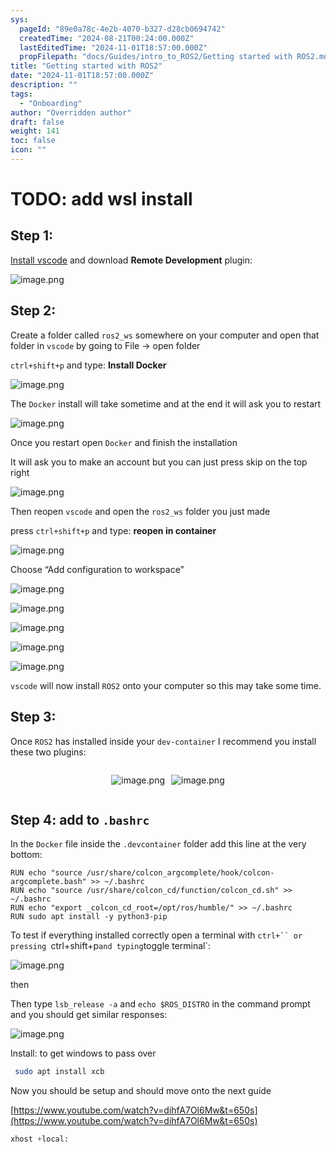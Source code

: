 ```yaml
---
sys:
  pageId: "89e0a78c-4e2b-4070-b327-d28cb0694742"
  createdTime: "2024-08-21T00:24:00.000Z"
  lastEditedTime: "2024-11-01T18:57:00.000Z"
  propFilepath: "docs/Guides/intro_to_ROS2/Getting started with ROS2.md"
title: "Getting started with ROS2"
date: "2024-11-01T18:57:00.000Z"
description: ""
tags:
  - "Onboarding"
author: "Overridden author"
draft: false
weight: 141
toc: false
icon: ""
---
```


# TODO: add wsl install

## Step 1:

[Install vscode](https://code.visualstudio.com/download) and download **Remote Development** plugin:

![image.png](https://prod-files-secure.s3.us-west-2.amazonaws.com/d518164a-d88e-44d1-a4ee-3adb3bd8bce0/efb52993-1881-4a40-b95e-6f020334f022/image.png?X-Amz-Algorithm=AWS4-HMAC-SHA256&X-Amz-Content-Sha256=UNSIGNED-PAYLOAD&X-Amz-Credential=ASIAZI2LB466UTBOKOJI%2F20250228%2Fus-west-2%2Fs3%2Faws4_request&X-Amz-Date=20250228T181100Z&X-Amz-Expires=3600&X-Amz-Security-Token=IQoJb3JpZ2luX2VjEFoaCXVzLXdlc3QtMiJIMEYCIQDYA0gmlXaESDzvpT7OeF8YOOtaBG%2B6JgnFToO0Wi7lSgIhALBHHy5Nl4Sev56mSUhVt2thSYrUecTZNiRAVroiWu9ZKogECJP%2F%2F%2F%2F%2F%2F%2F%2F%2F%2FwEQABoMNjM3NDIzMTgzODA1IgzNbM%2Fu7rckIxu38j8q3AM4DJPJoqyXpOhG7Kh1fottsbjBC6NX6Yqq9ijYHUl1qWI4HlS7PohPwaAdItsLWl4X6r2g3RIv1SNCJ%2BN7F%2Bc7WRV%2FfdrmsR18Xeej35RWwYkrC6ORBc7Wt9J4sOouqxlIwganaT5fxtGOJT8FR%2FP%2FT2iFjnc8vBOQ7ANDzu5IQvTlBM6wnpQ03VBeSZwK8c%2Fk3Bji5xZVd3%2BozAV9MQK37%2BhSPpBgrrG9Trql6kCKA4xTHlZWcBzshDfxTDxoACGFA3xiCmBO1IZXu5thrbtvmNLm3BVIcIBQDzf1NFAucePCFlQknYiLWIo5EI%2B8fC0DuvjvWrtGCr6QpTiOTcrUDzoucg3fwBYksCS3awvc8IKU%2F67lmtJIy22EVh8nPfvaxqQL5gxG0lrgPyWt0WG2hWxYtP%2FuDKJDno43aaLMSQhB1IZgJS5km%2B7%2BEWDBdyo8sXJ9zzMsAVZ3Hg7Ozn294jGX2uBYa9nGodiAMd3XQ9wXCF19DhcL4zW3GwnLEHO0eqgcIAwRvJXHGuDgh3JkBJsitAn%2B5vzRCGX%2F3deCWcvk39kGsf2pqFOcPqsyKkhYU7WNdgyG%2FLg7RlZ9fmC%2BDEArr79pTatg21fpffoRYL7igsULSezXe95%2BUzCd7Ie%2BBjqkAQIIDdFlrJrzMHb4m61EM5%2Fy3nqcpYHSDEyOaefB9uGhXbrYI64tYnqgteXYu7nIP%2FyLYMT02qnfTXdPyEF8%2BEKYKKaLjfvnlcyeVhL1EU6Rs%2F5LVoEmjw5Ty%2FJFx%2FTLQ31Vm0VjdSS2FN1PKEjHER7LgcoL3qZ7a6Q3ZH3Zp9PBDEoaVVllCpVZP%2BPNvcGGtenUPVpSHDkkLsOlbpegNQZDXBcC&X-Amz-Signature=549af63f17dc0d0a788c69e84d2e6a6532e1532aaab7006b29736fd86c8039f0&X-Amz-SignedHeaders=host&x-id=GetObject)

## Step 2:

Create a folder called `ros2_ws` somewhere on your computer and open that folder in `vscode` by going to File → open folder 

`ctrl+shift+p` and type: **Install Docker**

![image.png](https://prod-files-secure.s3.us-west-2.amazonaws.com/d518164a-d88e-44d1-a4ee-3adb3bd8bce0/2269dc0e-1cd5-47ff-bceb-c04ad9b2eab0/image.png?X-Amz-Algorithm=AWS4-HMAC-SHA256&X-Amz-Content-Sha256=UNSIGNED-PAYLOAD&X-Amz-Credential=ASIAZI2LB466UTBOKOJI%2F20250228%2Fus-west-2%2Fs3%2Faws4_request&X-Amz-Date=20250228T181100Z&X-Amz-Expires=3600&X-Amz-Security-Token=IQoJb3JpZ2luX2VjEFoaCXVzLXdlc3QtMiJIMEYCIQDYA0gmlXaESDzvpT7OeF8YOOtaBG%2B6JgnFToO0Wi7lSgIhALBHHy5Nl4Sev56mSUhVt2thSYrUecTZNiRAVroiWu9ZKogECJP%2F%2F%2F%2F%2F%2F%2F%2F%2F%2FwEQABoMNjM3NDIzMTgzODA1IgzNbM%2Fu7rckIxu38j8q3AM4DJPJoqyXpOhG7Kh1fottsbjBC6NX6Yqq9ijYHUl1qWI4HlS7PohPwaAdItsLWl4X6r2g3RIv1SNCJ%2BN7F%2Bc7WRV%2FfdrmsR18Xeej35RWwYkrC6ORBc7Wt9J4sOouqxlIwganaT5fxtGOJT8FR%2FP%2FT2iFjnc8vBOQ7ANDzu5IQvTlBM6wnpQ03VBeSZwK8c%2Fk3Bji5xZVd3%2BozAV9MQK37%2BhSPpBgrrG9Trql6kCKA4xTHlZWcBzshDfxTDxoACGFA3xiCmBO1IZXu5thrbtvmNLm3BVIcIBQDzf1NFAucePCFlQknYiLWIo5EI%2B8fC0DuvjvWrtGCr6QpTiOTcrUDzoucg3fwBYksCS3awvc8IKU%2F67lmtJIy22EVh8nPfvaxqQL5gxG0lrgPyWt0WG2hWxYtP%2FuDKJDno43aaLMSQhB1IZgJS5km%2B7%2BEWDBdyo8sXJ9zzMsAVZ3Hg7Ozn294jGX2uBYa9nGodiAMd3XQ9wXCF19DhcL4zW3GwnLEHO0eqgcIAwRvJXHGuDgh3JkBJsitAn%2B5vzRCGX%2F3deCWcvk39kGsf2pqFOcPqsyKkhYU7WNdgyG%2FLg7RlZ9fmC%2BDEArr79pTatg21fpffoRYL7igsULSezXe95%2BUzCd7Ie%2BBjqkAQIIDdFlrJrzMHb4m61EM5%2Fy3nqcpYHSDEyOaefB9uGhXbrYI64tYnqgteXYu7nIP%2FyLYMT02qnfTXdPyEF8%2BEKYKKaLjfvnlcyeVhL1EU6Rs%2F5LVoEmjw5Ty%2FJFx%2FTLQ31Vm0VjdSS2FN1PKEjHER7LgcoL3qZ7a6Q3ZH3Zp9PBDEoaVVllCpVZP%2BPNvcGGtenUPVpSHDkkLsOlbpegNQZDXBcC&X-Amz-Signature=4252b25e5bf181c1d22ac967db339766f31691df974149bc94849cbde4fd7fc3&X-Amz-SignedHeaders=host&x-id=GetObject)

The `Docker` install will take sometime and at the end it will ask you to restart

![image.png](https://prod-files-secure.s3.us-west-2.amazonaws.com/d518164a-d88e-44d1-a4ee-3adb3bd8bce0/ed233f78-be33-4b1f-b89c-9c346c0e961e/image.png?X-Amz-Algorithm=AWS4-HMAC-SHA256&X-Amz-Content-Sha256=UNSIGNED-PAYLOAD&X-Amz-Credential=ASIAZI2LB466UTBOKOJI%2F20250228%2Fus-west-2%2Fs3%2Faws4_request&X-Amz-Date=20250228T181100Z&X-Amz-Expires=3600&X-Amz-Security-Token=IQoJb3JpZ2luX2VjEFoaCXVzLXdlc3QtMiJIMEYCIQDYA0gmlXaESDzvpT7OeF8YOOtaBG%2B6JgnFToO0Wi7lSgIhALBHHy5Nl4Sev56mSUhVt2thSYrUecTZNiRAVroiWu9ZKogECJP%2F%2F%2F%2F%2F%2F%2F%2F%2F%2FwEQABoMNjM3NDIzMTgzODA1IgzNbM%2Fu7rckIxu38j8q3AM4DJPJoqyXpOhG7Kh1fottsbjBC6NX6Yqq9ijYHUl1qWI4HlS7PohPwaAdItsLWl4X6r2g3RIv1SNCJ%2BN7F%2Bc7WRV%2FfdrmsR18Xeej35RWwYkrC6ORBc7Wt9J4sOouqxlIwganaT5fxtGOJT8FR%2FP%2FT2iFjnc8vBOQ7ANDzu5IQvTlBM6wnpQ03VBeSZwK8c%2Fk3Bji5xZVd3%2BozAV9MQK37%2BhSPpBgrrG9Trql6kCKA4xTHlZWcBzshDfxTDxoACGFA3xiCmBO1IZXu5thrbtvmNLm3BVIcIBQDzf1NFAucePCFlQknYiLWIo5EI%2B8fC0DuvjvWrtGCr6QpTiOTcrUDzoucg3fwBYksCS3awvc8IKU%2F67lmtJIy22EVh8nPfvaxqQL5gxG0lrgPyWt0WG2hWxYtP%2FuDKJDno43aaLMSQhB1IZgJS5km%2B7%2BEWDBdyo8sXJ9zzMsAVZ3Hg7Ozn294jGX2uBYa9nGodiAMd3XQ9wXCF19DhcL4zW3GwnLEHO0eqgcIAwRvJXHGuDgh3JkBJsitAn%2B5vzRCGX%2F3deCWcvk39kGsf2pqFOcPqsyKkhYU7WNdgyG%2FLg7RlZ9fmC%2BDEArr79pTatg21fpffoRYL7igsULSezXe95%2BUzCd7Ie%2BBjqkAQIIDdFlrJrzMHb4m61EM5%2Fy3nqcpYHSDEyOaefB9uGhXbrYI64tYnqgteXYu7nIP%2FyLYMT02qnfTXdPyEF8%2BEKYKKaLjfvnlcyeVhL1EU6Rs%2F5LVoEmjw5Ty%2FJFx%2FTLQ31Vm0VjdSS2FN1PKEjHER7LgcoL3qZ7a6Q3ZH3Zp9PBDEoaVVllCpVZP%2BPNvcGGtenUPVpSHDkkLsOlbpegNQZDXBcC&X-Amz-Signature=10afe697cb699c0fabee2c8054ecd209758e797657f3e7ef5c2bea46efe36d35&X-Amz-SignedHeaders=host&x-id=GetObject)

Once you restart open `Docker` and finish the installation

It will ask you to make an account but you can just press skip on the top right

![image.png](https://prod-files-secure.s3.us-west-2.amazonaws.com/d518164a-d88e-44d1-a4ee-3adb3bd8bce0/21010ad9-1659-4fd9-9f59-9932a09b2a3d/image.png?X-Amz-Algorithm=AWS4-HMAC-SHA256&X-Amz-Content-Sha256=UNSIGNED-PAYLOAD&X-Amz-Credential=ASIAZI2LB466UTBOKOJI%2F20250228%2Fus-west-2%2Fs3%2Faws4_request&X-Amz-Date=20250228T181100Z&X-Amz-Expires=3600&X-Amz-Security-Token=IQoJb3JpZ2luX2VjEFoaCXVzLXdlc3QtMiJIMEYCIQDYA0gmlXaESDzvpT7OeF8YOOtaBG%2B6JgnFToO0Wi7lSgIhALBHHy5Nl4Sev56mSUhVt2thSYrUecTZNiRAVroiWu9ZKogECJP%2F%2F%2F%2F%2F%2F%2F%2F%2F%2FwEQABoMNjM3NDIzMTgzODA1IgzNbM%2Fu7rckIxu38j8q3AM4DJPJoqyXpOhG7Kh1fottsbjBC6NX6Yqq9ijYHUl1qWI4HlS7PohPwaAdItsLWl4X6r2g3RIv1SNCJ%2BN7F%2Bc7WRV%2FfdrmsR18Xeej35RWwYkrC6ORBc7Wt9J4sOouqxlIwganaT5fxtGOJT8FR%2FP%2FT2iFjnc8vBOQ7ANDzu5IQvTlBM6wnpQ03VBeSZwK8c%2Fk3Bji5xZVd3%2BozAV9MQK37%2BhSPpBgrrG9Trql6kCKA4xTHlZWcBzshDfxTDxoACGFA3xiCmBO1IZXu5thrbtvmNLm3BVIcIBQDzf1NFAucePCFlQknYiLWIo5EI%2B8fC0DuvjvWrtGCr6QpTiOTcrUDzoucg3fwBYksCS3awvc8IKU%2F67lmtJIy22EVh8nPfvaxqQL5gxG0lrgPyWt0WG2hWxYtP%2FuDKJDno43aaLMSQhB1IZgJS5km%2B7%2BEWDBdyo8sXJ9zzMsAVZ3Hg7Ozn294jGX2uBYa9nGodiAMd3XQ9wXCF19DhcL4zW3GwnLEHO0eqgcIAwRvJXHGuDgh3JkBJsitAn%2B5vzRCGX%2F3deCWcvk39kGsf2pqFOcPqsyKkhYU7WNdgyG%2FLg7RlZ9fmC%2BDEArr79pTatg21fpffoRYL7igsULSezXe95%2BUzCd7Ie%2BBjqkAQIIDdFlrJrzMHb4m61EM5%2Fy3nqcpYHSDEyOaefB9uGhXbrYI64tYnqgteXYu7nIP%2FyLYMT02qnfTXdPyEF8%2BEKYKKaLjfvnlcyeVhL1EU6Rs%2F5LVoEmjw5Ty%2FJFx%2FTLQ31Vm0VjdSS2FN1PKEjHER7LgcoL3qZ7a6Q3ZH3Zp9PBDEoaVVllCpVZP%2BPNvcGGtenUPVpSHDkkLsOlbpegNQZDXBcC&X-Amz-Signature=17ca1da011fa8c8e843838982357c7f2695f3bc4feb2ce5cd6d22b244bd39fa2&X-Amz-SignedHeaders=host&x-id=GetObject)

Then reopen `vscode` and open the `ros2_ws` folder you just made

press `ctrl+shift+p` and type: **reopen in container**

![image.png](https://prod-files-secure.s3.us-west-2.amazonaws.com/d518164a-d88e-44d1-a4ee-3adb3bd8bce0/4e93b8c2-41ad-488c-8095-c74205196118/image.png?X-Amz-Algorithm=AWS4-HMAC-SHA256&X-Amz-Content-Sha256=UNSIGNED-PAYLOAD&X-Amz-Credential=ASIAZI2LB466UTBOKOJI%2F20250228%2Fus-west-2%2Fs3%2Faws4_request&X-Amz-Date=20250228T181100Z&X-Amz-Expires=3600&X-Amz-Security-Token=IQoJb3JpZ2luX2VjEFoaCXVzLXdlc3QtMiJIMEYCIQDYA0gmlXaESDzvpT7OeF8YOOtaBG%2B6JgnFToO0Wi7lSgIhALBHHy5Nl4Sev56mSUhVt2thSYrUecTZNiRAVroiWu9ZKogECJP%2F%2F%2F%2F%2F%2F%2F%2F%2F%2FwEQABoMNjM3NDIzMTgzODA1IgzNbM%2Fu7rckIxu38j8q3AM4DJPJoqyXpOhG7Kh1fottsbjBC6NX6Yqq9ijYHUl1qWI4HlS7PohPwaAdItsLWl4X6r2g3RIv1SNCJ%2BN7F%2Bc7WRV%2FfdrmsR18Xeej35RWwYkrC6ORBc7Wt9J4sOouqxlIwganaT5fxtGOJT8FR%2FP%2FT2iFjnc8vBOQ7ANDzu5IQvTlBM6wnpQ03VBeSZwK8c%2Fk3Bji5xZVd3%2BozAV9MQK37%2BhSPpBgrrG9Trql6kCKA4xTHlZWcBzshDfxTDxoACGFA3xiCmBO1IZXu5thrbtvmNLm3BVIcIBQDzf1NFAucePCFlQknYiLWIo5EI%2B8fC0DuvjvWrtGCr6QpTiOTcrUDzoucg3fwBYksCS3awvc8IKU%2F67lmtJIy22EVh8nPfvaxqQL5gxG0lrgPyWt0WG2hWxYtP%2FuDKJDno43aaLMSQhB1IZgJS5km%2B7%2BEWDBdyo8sXJ9zzMsAVZ3Hg7Ozn294jGX2uBYa9nGodiAMd3XQ9wXCF19DhcL4zW3GwnLEHO0eqgcIAwRvJXHGuDgh3JkBJsitAn%2B5vzRCGX%2F3deCWcvk39kGsf2pqFOcPqsyKkhYU7WNdgyG%2FLg7RlZ9fmC%2BDEArr79pTatg21fpffoRYL7igsULSezXe95%2BUzCd7Ie%2BBjqkAQIIDdFlrJrzMHb4m61EM5%2Fy3nqcpYHSDEyOaefB9uGhXbrYI64tYnqgteXYu7nIP%2FyLYMT02qnfTXdPyEF8%2BEKYKKaLjfvnlcyeVhL1EU6Rs%2F5LVoEmjw5Ty%2FJFx%2FTLQ31Vm0VjdSS2FN1PKEjHER7LgcoL3qZ7a6Q3ZH3Zp9PBDEoaVVllCpVZP%2BPNvcGGtenUPVpSHDkkLsOlbpegNQZDXBcC&X-Amz-Signature=4470f217d76c0411f9161f9b9ff533341219beb5f9f1c5377bdcfa6ed74f8fdc&X-Amz-SignedHeaders=host&x-id=GetObject)

Choose “Add configuration to workspace”

![image.png](https://prod-files-secure.s3.us-west-2.amazonaws.com/d518164a-d88e-44d1-a4ee-3adb3bd8bce0/9560b282-5060-4989-ba37-97e7b2c22476/image.png?X-Amz-Algorithm=AWS4-HMAC-SHA256&X-Amz-Content-Sha256=UNSIGNED-PAYLOAD&X-Amz-Credential=ASIAZI2LB466UTBOKOJI%2F20250228%2Fus-west-2%2Fs3%2Faws4_request&X-Amz-Date=20250228T181100Z&X-Amz-Expires=3600&X-Amz-Security-Token=IQoJb3JpZ2luX2VjEFoaCXVzLXdlc3QtMiJIMEYCIQDYA0gmlXaESDzvpT7OeF8YOOtaBG%2B6JgnFToO0Wi7lSgIhALBHHy5Nl4Sev56mSUhVt2thSYrUecTZNiRAVroiWu9ZKogECJP%2F%2F%2F%2F%2F%2F%2F%2F%2F%2FwEQABoMNjM3NDIzMTgzODA1IgzNbM%2Fu7rckIxu38j8q3AM4DJPJoqyXpOhG7Kh1fottsbjBC6NX6Yqq9ijYHUl1qWI4HlS7PohPwaAdItsLWl4X6r2g3RIv1SNCJ%2BN7F%2Bc7WRV%2FfdrmsR18Xeej35RWwYkrC6ORBc7Wt9J4sOouqxlIwganaT5fxtGOJT8FR%2FP%2FT2iFjnc8vBOQ7ANDzu5IQvTlBM6wnpQ03VBeSZwK8c%2Fk3Bji5xZVd3%2BozAV9MQK37%2BhSPpBgrrG9Trql6kCKA4xTHlZWcBzshDfxTDxoACGFA3xiCmBO1IZXu5thrbtvmNLm3BVIcIBQDzf1NFAucePCFlQknYiLWIo5EI%2B8fC0DuvjvWrtGCr6QpTiOTcrUDzoucg3fwBYksCS3awvc8IKU%2F67lmtJIy22EVh8nPfvaxqQL5gxG0lrgPyWt0WG2hWxYtP%2FuDKJDno43aaLMSQhB1IZgJS5km%2B7%2BEWDBdyo8sXJ9zzMsAVZ3Hg7Ozn294jGX2uBYa9nGodiAMd3XQ9wXCF19DhcL4zW3GwnLEHO0eqgcIAwRvJXHGuDgh3JkBJsitAn%2B5vzRCGX%2F3deCWcvk39kGsf2pqFOcPqsyKkhYU7WNdgyG%2FLg7RlZ9fmC%2BDEArr79pTatg21fpffoRYL7igsULSezXe95%2BUzCd7Ie%2BBjqkAQIIDdFlrJrzMHb4m61EM5%2Fy3nqcpYHSDEyOaefB9uGhXbrYI64tYnqgteXYu7nIP%2FyLYMT02qnfTXdPyEF8%2BEKYKKaLjfvnlcyeVhL1EU6Rs%2F5LVoEmjw5Ty%2FJFx%2FTLQ31Vm0VjdSS2FN1PKEjHER7LgcoL3qZ7a6Q3ZH3Zp9PBDEoaVVllCpVZP%2BPNvcGGtenUPVpSHDkkLsOlbpegNQZDXBcC&X-Amz-Signature=63f2e19117acacd5af6838dea4f6a6c7d9cdb3f233a5317f9ef89b54590d8aa8&X-Amz-SignedHeaders=host&x-id=GetObject)

![image.png](https://prod-files-secure.s3.us-west-2.amazonaws.com/d518164a-d88e-44d1-a4ee-3adb3bd8bce0/2ee63f81-886b-48e8-a553-dc6e5eac99e4/image.png?X-Amz-Algorithm=AWS4-HMAC-SHA256&X-Amz-Content-Sha256=UNSIGNED-PAYLOAD&X-Amz-Credential=ASIAZI2LB466UTBOKOJI%2F20250228%2Fus-west-2%2Fs3%2Faws4_request&X-Amz-Date=20250228T181059Z&X-Amz-Expires=3600&X-Amz-Security-Token=IQoJb3JpZ2luX2VjEFoaCXVzLXdlc3QtMiJIMEYCIQDYA0gmlXaESDzvpT7OeF8YOOtaBG%2B6JgnFToO0Wi7lSgIhALBHHy5Nl4Sev56mSUhVt2thSYrUecTZNiRAVroiWu9ZKogECJP%2F%2F%2F%2F%2F%2F%2F%2F%2F%2FwEQABoMNjM3NDIzMTgzODA1IgzNbM%2Fu7rckIxu38j8q3AM4DJPJoqyXpOhG7Kh1fottsbjBC6NX6Yqq9ijYHUl1qWI4HlS7PohPwaAdItsLWl4X6r2g3RIv1SNCJ%2BN7F%2Bc7WRV%2FfdrmsR18Xeej35RWwYkrC6ORBc7Wt9J4sOouqxlIwganaT5fxtGOJT8FR%2FP%2FT2iFjnc8vBOQ7ANDzu5IQvTlBM6wnpQ03VBeSZwK8c%2Fk3Bji5xZVd3%2BozAV9MQK37%2BhSPpBgrrG9Trql6kCKA4xTHlZWcBzshDfxTDxoACGFA3xiCmBO1IZXu5thrbtvmNLm3BVIcIBQDzf1NFAucePCFlQknYiLWIo5EI%2B8fC0DuvjvWrtGCr6QpTiOTcrUDzoucg3fwBYksCS3awvc8IKU%2F67lmtJIy22EVh8nPfvaxqQL5gxG0lrgPyWt0WG2hWxYtP%2FuDKJDno43aaLMSQhB1IZgJS5km%2B7%2BEWDBdyo8sXJ9zzMsAVZ3Hg7Ozn294jGX2uBYa9nGodiAMd3XQ9wXCF19DhcL4zW3GwnLEHO0eqgcIAwRvJXHGuDgh3JkBJsitAn%2B5vzRCGX%2F3deCWcvk39kGsf2pqFOcPqsyKkhYU7WNdgyG%2FLg7RlZ9fmC%2BDEArr79pTatg21fpffoRYL7igsULSezXe95%2BUzCd7Ie%2BBjqkAQIIDdFlrJrzMHb4m61EM5%2Fy3nqcpYHSDEyOaefB9uGhXbrYI64tYnqgteXYu7nIP%2FyLYMT02qnfTXdPyEF8%2BEKYKKaLjfvnlcyeVhL1EU6Rs%2F5LVoEmjw5Ty%2FJFx%2FTLQ31Vm0VjdSS2FN1PKEjHER7LgcoL3qZ7a6Q3ZH3Zp9PBDEoaVVllCpVZP%2BPNvcGGtenUPVpSHDkkLsOlbpegNQZDXBcC&X-Amz-Signature=41e06a56242fbb3cdebcbc44d595eb788a1b9e8b97598d044f29c34270d22253&X-Amz-SignedHeaders=host&x-id=GetObject)

![image.png](https://prod-files-secure.s3.us-west-2.amazonaws.com/d518164a-d88e-44d1-a4ee-3adb3bd8bce0/ae1580b2-b048-407e-aed9-b584224a7a04/image.png?X-Amz-Algorithm=AWS4-HMAC-SHA256&X-Amz-Content-Sha256=UNSIGNED-PAYLOAD&X-Amz-Credential=ASIAZI2LB466UTBOKOJI%2F20250228%2Fus-west-2%2Fs3%2Faws4_request&X-Amz-Date=20250228T181100Z&X-Amz-Expires=3600&X-Amz-Security-Token=IQoJb3JpZ2luX2VjEFoaCXVzLXdlc3QtMiJIMEYCIQDYA0gmlXaESDzvpT7OeF8YOOtaBG%2B6JgnFToO0Wi7lSgIhALBHHy5Nl4Sev56mSUhVt2thSYrUecTZNiRAVroiWu9ZKogECJP%2F%2F%2F%2F%2F%2F%2F%2F%2F%2FwEQABoMNjM3NDIzMTgzODA1IgzNbM%2Fu7rckIxu38j8q3AM4DJPJoqyXpOhG7Kh1fottsbjBC6NX6Yqq9ijYHUl1qWI4HlS7PohPwaAdItsLWl4X6r2g3RIv1SNCJ%2BN7F%2Bc7WRV%2FfdrmsR18Xeej35RWwYkrC6ORBc7Wt9J4sOouqxlIwganaT5fxtGOJT8FR%2FP%2FT2iFjnc8vBOQ7ANDzu5IQvTlBM6wnpQ03VBeSZwK8c%2Fk3Bji5xZVd3%2BozAV9MQK37%2BhSPpBgrrG9Trql6kCKA4xTHlZWcBzshDfxTDxoACGFA3xiCmBO1IZXu5thrbtvmNLm3BVIcIBQDzf1NFAucePCFlQknYiLWIo5EI%2B8fC0DuvjvWrtGCr6QpTiOTcrUDzoucg3fwBYksCS3awvc8IKU%2F67lmtJIy22EVh8nPfvaxqQL5gxG0lrgPyWt0WG2hWxYtP%2FuDKJDno43aaLMSQhB1IZgJS5km%2B7%2BEWDBdyo8sXJ9zzMsAVZ3Hg7Ozn294jGX2uBYa9nGodiAMd3XQ9wXCF19DhcL4zW3GwnLEHO0eqgcIAwRvJXHGuDgh3JkBJsitAn%2B5vzRCGX%2F3deCWcvk39kGsf2pqFOcPqsyKkhYU7WNdgyG%2FLg7RlZ9fmC%2BDEArr79pTatg21fpffoRYL7igsULSezXe95%2BUzCd7Ie%2BBjqkAQIIDdFlrJrzMHb4m61EM5%2Fy3nqcpYHSDEyOaefB9uGhXbrYI64tYnqgteXYu7nIP%2FyLYMT02qnfTXdPyEF8%2BEKYKKaLjfvnlcyeVhL1EU6Rs%2F5LVoEmjw5Ty%2FJFx%2FTLQ31Vm0VjdSS2FN1PKEjHER7LgcoL3qZ7a6Q3ZH3Zp9PBDEoaVVllCpVZP%2BPNvcGGtenUPVpSHDkkLsOlbpegNQZDXBcC&X-Amz-Signature=6119f5ac66fca59c80f4741c5944195eb6f2eb300d708887d765a3d95d240b2f&X-Amz-SignedHeaders=host&x-id=GetObject)

![image.png](https://prod-files-secure.s3.us-west-2.amazonaws.com/d518164a-d88e-44d1-a4ee-3adb3bd8bce0/53255b28-f75e-430f-b9e3-c0ac8577e42b/image.png?X-Amz-Algorithm=AWS4-HMAC-SHA256&X-Amz-Content-Sha256=UNSIGNED-PAYLOAD&X-Amz-Credential=ASIAZI2LB466UTBOKOJI%2F20250228%2Fus-west-2%2Fs3%2Faws4_request&X-Amz-Date=20250228T181059Z&X-Amz-Expires=3600&X-Amz-Security-Token=IQoJb3JpZ2luX2VjEFoaCXVzLXdlc3QtMiJIMEYCIQDYA0gmlXaESDzvpT7OeF8YOOtaBG%2B6JgnFToO0Wi7lSgIhALBHHy5Nl4Sev56mSUhVt2thSYrUecTZNiRAVroiWu9ZKogECJP%2F%2F%2F%2F%2F%2F%2F%2F%2F%2FwEQABoMNjM3NDIzMTgzODA1IgzNbM%2Fu7rckIxu38j8q3AM4DJPJoqyXpOhG7Kh1fottsbjBC6NX6Yqq9ijYHUl1qWI4HlS7PohPwaAdItsLWl4X6r2g3RIv1SNCJ%2BN7F%2Bc7WRV%2FfdrmsR18Xeej35RWwYkrC6ORBc7Wt9J4sOouqxlIwganaT5fxtGOJT8FR%2FP%2FT2iFjnc8vBOQ7ANDzu5IQvTlBM6wnpQ03VBeSZwK8c%2Fk3Bji5xZVd3%2BozAV9MQK37%2BhSPpBgrrG9Trql6kCKA4xTHlZWcBzshDfxTDxoACGFA3xiCmBO1IZXu5thrbtvmNLm3BVIcIBQDzf1NFAucePCFlQknYiLWIo5EI%2B8fC0DuvjvWrtGCr6QpTiOTcrUDzoucg3fwBYksCS3awvc8IKU%2F67lmtJIy22EVh8nPfvaxqQL5gxG0lrgPyWt0WG2hWxYtP%2FuDKJDno43aaLMSQhB1IZgJS5km%2B7%2BEWDBdyo8sXJ9zzMsAVZ3Hg7Ozn294jGX2uBYa9nGodiAMd3XQ9wXCF19DhcL4zW3GwnLEHO0eqgcIAwRvJXHGuDgh3JkBJsitAn%2B5vzRCGX%2F3deCWcvk39kGsf2pqFOcPqsyKkhYU7WNdgyG%2FLg7RlZ9fmC%2BDEArr79pTatg21fpffoRYL7igsULSezXe95%2BUzCd7Ie%2BBjqkAQIIDdFlrJrzMHb4m61EM5%2Fy3nqcpYHSDEyOaefB9uGhXbrYI64tYnqgteXYu7nIP%2FyLYMT02qnfTXdPyEF8%2BEKYKKaLjfvnlcyeVhL1EU6Rs%2F5LVoEmjw5Ty%2FJFx%2FTLQ31Vm0VjdSS2FN1PKEjHER7LgcoL3qZ7a6Q3ZH3Zp9PBDEoaVVllCpVZP%2BPNvcGGtenUPVpSHDkkLsOlbpegNQZDXBcC&X-Amz-Signature=b9a626a33333b50052a7df7b045b392d60e434aabd4b9bc3d992c3320a767513&X-Amz-SignedHeaders=host&x-id=GetObject)

![image.png](https://prod-files-secure.s3.us-west-2.amazonaws.com/d518164a-d88e-44d1-a4ee-3adb3bd8bce0/7c562767-5af9-4ffb-97d1-327bcdf4ee00/image.png?X-Amz-Algorithm=AWS4-HMAC-SHA256&X-Amz-Content-Sha256=UNSIGNED-PAYLOAD&X-Amz-Credential=ASIAZI2LB466UTBOKOJI%2F20250228%2Fus-west-2%2Fs3%2Faws4_request&X-Amz-Date=20250228T181059Z&X-Amz-Expires=3600&X-Amz-Security-Token=IQoJb3JpZ2luX2VjEFoaCXVzLXdlc3QtMiJIMEYCIQDYA0gmlXaESDzvpT7OeF8YOOtaBG%2B6JgnFToO0Wi7lSgIhALBHHy5Nl4Sev56mSUhVt2thSYrUecTZNiRAVroiWu9ZKogECJP%2F%2F%2F%2F%2F%2F%2F%2F%2F%2FwEQABoMNjM3NDIzMTgzODA1IgzNbM%2Fu7rckIxu38j8q3AM4DJPJoqyXpOhG7Kh1fottsbjBC6NX6Yqq9ijYHUl1qWI4HlS7PohPwaAdItsLWl4X6r2g3RIv1SNCJ%2BN7F%2Bc7WRV%2FfdrmsR18Xeej35RWwYkrC6ORBc7Wt9J4sOouqxlIwganaT5fxtGOJT8FR%2FP%2FT2iFjnc8vBOQ7ANDzu5IQvTlBM6wnpQ03VBeSZwK8c%2Fk3Bji5xZVd3%2BozAV9MQK37%2BhSPpBgrrG9Trql6kCKA4xTHlZWcBzshDfxTDxoACGFA3xiCmBO1IZXu5thrbtvmNLm3BVIcIBQDzf1NFAucePCFlQknYiLWIo5EI%2B8fC0DuvjvWrtGCr6QpTiOTcrUDzoucg3fwBYksCS3awvc8IKU%2F67lmtJIy22EVh8nPfvaxqQL5gxG0lrgPyWt0WG2hWxYtP%2FuDKJDno43aaLMSQhB1IZgJS5km%2B7%2BEWDBdyo8sXJ9zzMsAVZ3Hg7Ozn294jGX2uBYa9nGodiAMd3XQ9wXCF19DhcL4zW3GwnLEHO0eqgcIAwRvJXHGuDgh3JkBJsitAn%2B5vzRCGX%2F3deCWcvk39kGsf2pqFOcPqsyKkhYU7WNdgyG%2FLg7RlZ9fmC%2BDEArr79pTatg21fpffoRYL7igsULSezXe95%2BUzCd7Ie%2BBjqkAQIIDdFlrJrzMHb4m61EM5%2Fy3nqcpYHSDEyOaefB9uGhXbrYI64tYnqgteXYu7nIP%2FyLYMT02qnfTXdPyEF8%2BEKYKKaLjfvnlcyeVhL1EU6Rs%2F5LVoEmjw5Ty%2FJFx%2FTLQ31Vm0VjdSS2FN1PKEjHER7LgcoL3qZ7a6Q3ZH3Zp9PBDEoaVVllCpVZP%2BPNvcGGtenUPVpSHDkkLsOlbpegNQZDXBcC&X-Amz-Signature=6e22325a38cc0f3511253d6accf735275e4f53892f846d008a070fe86ccddb96&X-Amz-SignedHeaders=host&x-id=GetObject)

`vscode` will now install `ROS2` onto your computer so this may take some time.

## Step 3:

Once `ROS2` has installed inside your `dev-container` I recommend you install these two plugins:

<div style="display: flex;flex-direction: row; column-gap:10px; max-width: 630px;justify-content: center;">
<div>

![image.png](https://prod-files-secure.s3.us-west-2.amazonaws.com/d518164a-d88e-44d1-a4ee-3adb3bd8bce0/3fc3d550-5a54-4ba1-ba6b-faa01cdb7369/image.png?X-Amz-Algorithm=AWS4-HMAC-SHA256&X-Amz-Content-Sha256=UNSIGNED-PAYLOAD&X-Amz-Credential=ASIAZI2LB4666BCQRQCH%2F20250228%2Fus-west-2%2Fs3%2Faws4_request&X-Amz-Date=20250228T181103Z&X-Amz-Expires=3600&X-Amz-Security-Token=IQoJb3JpZ2luX2VjEFoaCXVzLXdlc3QtMiJGMEQCIEiDdEXNRju1lT6SY37srVDG04CJZE8c%2BPiybXlHOqgcAiAupq03dEvNauhfKu3nxCZQhJpsxYxISfDOGGawHPg7PCqIBAiT%2F%2F%2F%2F%2F%2F%2F%2F%2F%2F8BEAAaDDYzNzQyMzE4MzgwNSIMALsO3KKSbEANU0xOKtwDiT2zyjKg1M0couwYTODW7bEfqbd5Oj9OkoaL3mCYLG5k9DuyNpn3ytmQsXSmbkCxmD5le1a3%2B8V%2FxW%2FWBKFi%2FjDghH1TXUWFQpTezCeN3ThN2VY5S%2B7eOeM2naY2%2FU1vbtA98WRp6QPHt12mvVfBfRfcESZpmiwt3rW4MOwq8RnB9egFVyw3J%2F5GDM24lKwGFPo4unaVD0prYKPk2i74R%2F%2FxGg6NYpSFnxRCo2YtoawwZJfjjqG116%2BSRNI5Zhi04DgK0375UruGmNc1h%2F4l%2BE%2FBx8v6KVZir5MUM52ls%2Bb%2FiDYh8uZNeIrG4bgy9QCZAhiFcCW1K4EzqIv8ryRJMwz8lWNM26XhU2Vfv1zB2TTcZH4JMekx5yeuRvI%2Byva3HoIIjiy7tSRpj2rVnomrvRDLDnh7hCS3Qy%2FfuniGsYX367k1zJ1oqZ2o9zATkFermiOy%2B9DNygJUXp3jr0D5YR6hvL%2B3lSauSjd2KzcR6edGiHO9fdluW811k9wWdcGHCLPjfsQy5SDzrxokk8wjdCQGvhC48TGJMKUEKux0kT6QOju4lSzvVhdVvapbsESj1JFGIB%2FHXkCvFaeHf%2FQp%2BbcfO172x30Y79Wf6ePEpwzoaupQcFzwANpn9t8wtuyHvgY6pgGPKAoUyP8UB6%2BB2UdB53MYQfSxmdz9bIDFOxnd6JMiDLW%2FWxjDB7Y2TmMbIwv7DtkRUwMP7UVxi3Q19eeBewwvk0Ai76plHQigjUbfe0KuAACLFBvHXPGzkKqPlo%2FwbIr1vXkLSm0yKr5jMXIIFJdwUq8dcbfLzEi4dqDS7injSHjfZFS7RhHNpbiN9PyG7LGRaTup8QKc5vhgBbFYFaVSqilIvhX7&X-Amz-Signature=c598440d371ed54f034c57b31b67610ba0f97b82ed362312bd641afd2995e118&X-Amz-SignedHeaders=host&x-id=GetObject)

</div>
<div>

![image.png](https://prod-files-secure.s3.us-west-2.amazonaws.com/d518164a-d88e-44d1-a4ee-3adb3bd8bce0/d994cc66-13c2-4093-a5a3-f84cf4601a82/image.png?X-Amz-Algorithm=AWS4-HMAC-SHA256&X-Amz-Content-Sha256=UNSIGNED-PAYLOAD&X-Amz-Credential=ASIAZI2LB4662QEDKZMH%2F20250228%2Fus-west-2%2Fs3%2Faws4_request&X-Amz-Date=20250228T181104Z&X-Amz-Expires=3600&X-Amz-Security-Token=IQoJb3JpZ2luX2VjEFoaCXVzLXdlc3QtMiJHMEUCIQCnuYzwlBQpElf9qTF0F1t2W5EIufHe7Du4Y1YDaF%2FeBwIgIevsxLuvmDsgWvtF%2BqAjTAAy%2Bm6SqnTGbS6yUq4RMUYqiAQIk%2F%2F%2F%2F%2F%2F%2F%2F%2F%2F%2FARAAGgw2Mzc0MjMxODM4MDUiDBri09ZQAW%2Byid8k6CrcA6i1bUZLb8jseXTj5J626Z7AWbRyjXX0fmcFkJrg3XlXc7z3LeJ0ZxpBBWg8bGpxydOcc7HBtaHDbpe4nyXloYTChf%2BDlXIfwqdVPr4lRbh3t%2BxM0W1qQmkq%2BdEOJxcrv8D981T5q2HY7ZMEU8K6lJGKt4LNy7AyZ3imtGYtw6%2BNd1HCXtj3Rk26j5YlKOYq2cXb6Q1TS9AkJo145itvz3r1lrC%2BxpBGujbmiiLJ%2B%2F7lhMcgOsujqEKJsUF8rQaLI0lOmGDSFDRLaACG8Dm5uwrDJSzTbnD4inzrxweDcqfRPsczyftRtdbh1figlWh6Ob%2BY6hMNYLD%2BToYB4XfMdy7xlNTw%2BEi0ggtAXcLLVUpi6xL3A12XoP%2BAGGbou3uS1lveENetK5cFfTzg%2BvW2mzIXDg2fT5Cq4PXjM%2FH5ESsRGkrgGHcpu3OwIVT8lG%2B5f3FcIJ%2Fr4RbvRqT5r%2Bok%2Ffo1vFD3txzm1HznjpYZ2HBlJj%2FIoBVch4YJcutVdpLX2V7m3iWJcNmoJQZheF%2Ffx8Lx2fwHB9cKKmiMkQH2wj12LVFJrgpHebnFzSpjaLVJBB6ouX6rK0kZ9NpPA%2F1YOr8mWkH5Hnb4wfFgjt8Fgr3%2FAEPXd4FHi8WoNE5hMPnrh74GOqUBzn2%2BF%2FWax5K2B6mbgvIoA4yZTWqximcB1DcnEVb%2B6auLKm4F%2BMgtcMZlf7eovqBdUni8ryTMIKrr5DWLRagqKfM7%2FLfxOfs6waBrsBdhsSomybYXF5OeVAQikD3p11sGJoFQwuYWER6HYgDtARIfVgGZE%2F67ZIicIzuz7nzfAvu%2FSKUF9sLcisbqXPo3Gp8iYRRa3D%2FZaVhN8A3nIMejp75Imsb5&X-Amz-Signature=26196c4084a3064fbb008b3b4f4dcea36bd835e2da0f2085801fee005413f523&X-Amz-SignedHeaders=host&x-id=GetObject)

</div>
</div>

## Step 4: add to `.bashrc`

In the `Docker` file inside the `.devcontainer` folder add this line at the very bottom: 

```docker
RUN echo "source /usr/share/colcon_argcomplete/hook/colcon-argcomplete.bash" >> ~/.bashrc
RUN echo "source /usr/share/colcon_cd/function/colcon_cd.sh" >> ~/.bashrc
RUN echo "export _colcon_cd_root=/opt/ros/humble/" >> ~/.bashrc
RUN sudo apt install -y python3-pip 
```

To test if everything installed correctly open a terminal with `ctrl+`` or pressing `ctrl+shift+p` and typing `toggle terminal`:

![image.png](https://prod-files-secure.s3.us-west-2.amazonaws.com/d518164a-d88e-44d1-a4ee-3adb3bd8bce0/6a4943d8-b04e-4c02-9a58-775f3384d1a5/image.png?X-Amz-Algorithm=AWS4-HMAC-SHA256&X-Amz-Content-Sha256=UNSIGNED-PAYLOAD&X-Amz-Credential=ASIAZI2LB466UTBOKOJI%2F20250228%2Fus-west-2%2Fs3%2Faws4_request&X-Amz-Date=20250228T181059Z&X-Amz-Expires=3600&X-Amz-Security-Token=IQoJb3JpZ2luX2VjEFoaCXVzLXdlc3QtMiJIMEYCIQDYA0gmlXaESDzvpT7OeF8YOOtaBG%2B6JgnFToO0Wi7lSgIhALBHHy5Nl4Sev56mSUhVt2thSYrUecTZNiRAVroiWu9ZKogECJP%2F%2F%2F%2F%2F%2F%2F%2F%2F%2FwEQABoMNjM3NDIzMTgzODA1IgzNbM%2Fu7rckIxu38j8q3AM4DJPJoqyXpOhG7Kh1fottsbjBC6NX6Yqq9ijYHUl1qWI4HlS7PohPwaAdItsLWl4X6r2g3RIv1SNCJ%2BN7F%2Bc7WRV%2FfdrmsR18Xeej35RWwYkrC6ORBc7Wt9J4sOouqxlIwganaT5fxtGOJT8FR%2FP%2FT2iFjnc8vBOQ7ANDzu5IQvTlBM6wnpQ03VBeSZwK8c%2Fk3Bji5xZVd3%2BozAV9MQK37%2BhSPpBgrrG9Trql6kCKA4xTHlZWcBzshDfxTDxoACGFA3xiCmBO1IZXu5thrbtvmNLm3BVIcIBQDzf1NFAucePCFlQknYiLWIo5EI%2B8fC0DuvjvWrtGCr6QpTiOTcrUDzoucg3fwBYksCS3awvc8IKU%2F67lmtJIy22EVh8nPfvaxqQL5gxG0lrgPyWt0WG2hWxYtP%2FuDKJDno43aaLMSQhB1IZgJS5km%2B7%2BEWDBdyo8sXJ9zzMsAVZ3Hg7Ozn294jGX2uBYa9nGodiAMd3XQ9wXCF19DhcL4zW3GwnLEHO0eqgcIAwRvJXHGuDgh3JkBJsitAn%2B5vzRCGX%2F3deCWcvk39kGsf2pqFOcPqsyKkhYU7WNdgyG%2FLg7RlZ9fmC%2BDEArr79pTatg21fpffoRYL7igsULSezXe95%2BUzCd7Ie%2BBjqkAQIIDdFlrJrzMHb4m61EM5%2Fy3nqcpYHSDEyOaefB9uGhXbrYI64tYnqgteXYu7nIP%2FyLYMT02qnfTXdPyEF8%2BEKYKKaLjfvnlcyeVhL1EU6Rs%2F5LVoEmjw5Ty%2FJFx%2FTLQ31Vm0VjdSS2FN1PKEjHER7LgcoL3qZ7a6Q3ZH3Zp9PBDEoaVVllCpVZP%2BPNvcGGtenUPVpSHDkkLsOlbpegNQZDXBcC&X-Amz-Signature=8bcfb7b8f62f3b8407e920185095af0281f2a979b2fc0113bb19442602404d04&X-Amz-SignedHeaders=host&x-id=GetObject)

then 

Then type `lsb_release -a` and `echo $ROS_DISTRO` in the command prompt and you should get similar responses:

![image.png](https://prod-files-secure.s3.us-west-2.amazonaws.com/d518164a-d88e-44d1-a4ee-3adb3bd8bce0/3e635dec-a805-4e85-8b9e-d000e5b71a4e/image.png?X-Amz-Algorithm=AWS4-HMAC-SHA256&X-Amz-Content-Sha256=UNSIGNED-PAYLOAD&X-Amz-Credential=ASIAZI2LB466UTBOKOJI%2F20250228%2Fus-west-2%2Fs3%2Faws4_request&X-Amz-Date=20250228T181100Z&X-Amz-Expires=3600&X-Amz-Security-Token=IQoJb3JpZ2luX2VjEFoaCXVzLXdlc3QtMiJIMEYCIQDYA0gmlXaESDzvpT7OeF8YOOtaBG%2B6JgnFToO0Wi7lSgIhALBHHy5Nl4Sev56mSUhVt2thSYrUecTZNiRAVroiWu9ZKogECJP%2F%2F%2F%2F%2F%2F%2F%2F%2F%2FwEQABoMNjM3NDIzMTgzODA1IgzNbM%2Fu7rckIxu38j8q3AM4DJPJoqyXpOhG7Kh1fottsbjBC6NX6Yqq9ijYHUl1qWI4HlS7PohPwaAdItsLWl4X6r2g3RIv1SNCJ%2BN7F%2Bc7WRV%2FfdrmsR18Xeej35RWwYkrC6ORBc7Wt9J4sOouqxlIwganaT5fxtGOJT8FR%2FP%2FT2iFjnc8vBOQ7ANDzu5IQvTlBM6wnpQ03VBeSZwK8c%2Fk3Bji5xZVd3%2BozAV9MQK37%2BhSPpBgrrG9Trql6kCKA4xTHlZWcBzshDfxTDxoACGFA3xiCmBO1IZXu5thrbtvmNLm3BVIcIBQDzf1NFAucePCFlQknYiLWIo5EI%2B8fC0DuvjvWrtGCr6QpTiOTcrUDzoucg3fwBYksCS3awvc8IKU%2F67lmtJIy22EVh8nPfvaxqQL5gxG0lrgPyWt0WG2hWxYtP%2FuDKJDno43aaLMSQhB1IZgJS5km%2B7%2BEWDBdyo8sXJ9zzMsAVZ3Hg7Ozn294jGX2uBYa9nGodiAMd3XQ9wXCF19DhcL4zW3GwnLEHO0eqgcIAwRvJXHGuDgh3JkBJsitAn%2B5vzRCGX%2F3deCWcvk39kGsf2pqFOcPqsyKkhYU7WNdgyG%2FLg7RlZ9fmC%2BDEArr79pTatg21fpffoRYL7igsULSezXe95%2BUzCd7Ie%2BBjqkAQIIDdFlrJrzMHb4m61EM5%2Fy3nqcpYHSDEyOaefB9uGhXbrYI64tYnqgteXYu7nIP%2FyLYMT02qnfTXdPyEF8%2BEKYKKaLjfvnlcyeVhL1EU6Rs%2F5LVoEmjw5Ty%2FJFx%2FTLQ31Vm0VjdSS2FN1PKEjHER7LgcoL3qZ7a6Q3ZH3Zp9PBDEoaVVllCpVZP%2BPNvcGGtenUPVpSHDkkLsOlbpegNQZDXBcC&X-Amz-Signature=9dc55657ffa7bc3717efda687bfd86612c79d50d2a833b57594da659eb35f838&X-Amz-SignedHeaders=host&x-id=GetObject)

Install:  to get windows to pass over

```bash
 sudo apt install xcb
```

Now you should be setup and should move onto the next guide 

[https://www.youtube.com/watch?v=dihfA7Ol6Mw&t=650s](https://www.youtube.com/watch?v=dihfA7Ol6Mw&t=650s)

```python
xhost +local:
```
